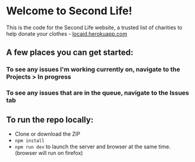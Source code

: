 # Welcome to Second Life!

This is the code for the Second Life website, a trusted list of charities to help donate your clothes - [locaid.herokuapp.com](https://locaid.herokuapp.com)

## A few places you can get started:

### To see any issues I'm working currently on, navigate to the Projects > In progress

### To see any issues that are in the queue, navigate to the Issues tab

## To run the repo locally:

- Clone or download the ZIP
- `npm install`
- `npm run dev` to launch the server and browser at the same time. (browser will run on firefox)
